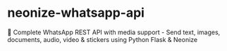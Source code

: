 # neonize-whatsapp-api
🚀 Complete WhatsApp REST API with media support - Send text, images, documents, audio, video &amp; stickers using Python Flask &amp; Neonize
